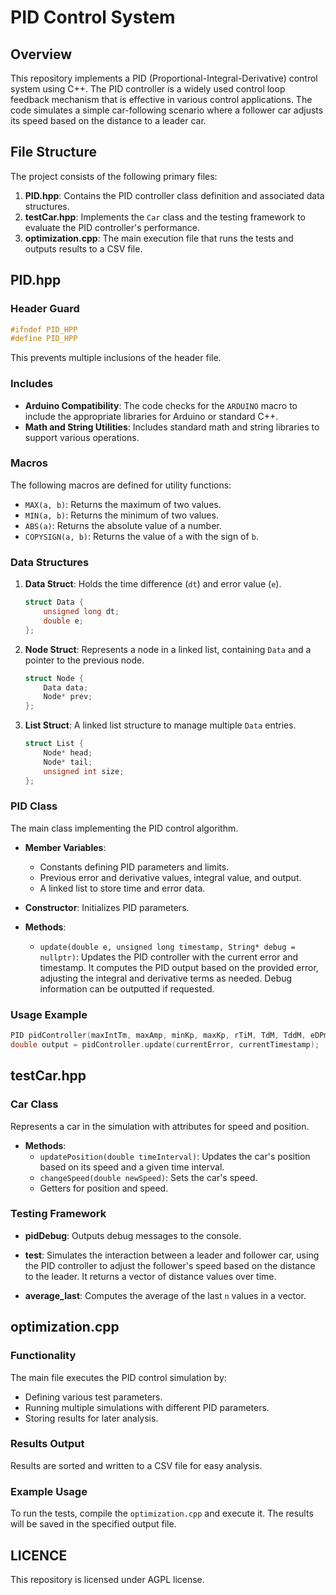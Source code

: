 # PID Control System

## Overview

This repository implements a PID (Proportional-Integral-Derivative) control system using C++. The PID controller is a widely used control loop feedback mechanism that is effective in various control applications. The code simulates a simple car-following scenario where a follower car adjusts its speed based on the distance to a leader car.

## File Structure

The project consists of the following primary files:

1. **PID.hpp**: Contains the PID controller class definition and associated data structures.
2. **testCar.hpp**: Implements the `Car` class and the testing framework to evaluate the PID controller's performance.
3. **optimization.cpp**: The main execution file that runs the tests and outputs results to a CSV file.

## PID.hpp

### Header Guard

```cpp
#ifndef PID_HPP
#define PID_HPP
```
This prevents multiple inclusions of the header file.

### Includes

- **Arduino Compatibility**: The code checks for the `ARDUINO` macro to include the appropriate libraries for Arduino or standard C++.
- **Math and String Utilities**: Includes standard math and string libraries to support various operations.

### Macros

The following macros are defined for utility functions:
- `MAX(a, b)`: Returns the maximum of two values.
- `MIN(a, b)`: Returns the minimum of two values.
- `ABS(a)`: Returns the absolute value of a number.
- `COPYSIGN(a, b)`: Returns the value of `a` with the sign of `b`.

### Data Structures

1. **Data Struct**: Holds the time difference (`dt`) and error value (`e`).
   ```cpp
   struct Data {
       unsigned long dt;
       double e;
   };
   ```

2. **Node Struct**: Represents a node in a linked list, containing `Data` and a pointer to the previous node.
   ```cpp
   struct Node {
       Data data;
       Node* prev;
   };
   ```

3. **List Struct**: A linked list structure to manage multiple `Data` entries.
   ```cpp
   struct List {
       Node* head;
       Node* tail;
       unsigned int size;
   };
   ```

### PID Class

The main class implementing the PID control algorithm.
- **Member Variables**:
  - Constants defining PID parameters and limits.
  - Previous error and derivative values, integral value, and output.
  - A linked list to store time and error data.

- **Constructor**: Initializes PID parameters.
  
- **Methods**:
  - `update(double e, unsigned long timestamp, String* debug = nullptr)`: Updates the PID controller with the current error and timestamp. It computes the PID output based on the provided error, adjusting the integral and derivative terms as needed. Debug information can be outputted if requested.

### Usage Example
```cpp
PID pidController(maxIntTm, maxAmp, minKp, maxKp, rTiM, TdM, TddM, eDPm, eDPa, session, Kp);
double output = pidController.update(currentError, currentTimestamp);
```

## testCar.hpp

### Car Class

Represents a car in the simulation with attributes for speed and position.
- **Methods**:
  - `updatePosition(double timeInterval)`: Updates the car's position based on its speed and a given time interval.
  - `changeSpeed(double newSpeed)`: Sets the car's speed.
  - Getters for position and speed.

### Testing Framework

- **pidDebug**: Outputs debug messages to the console.
  
- **test**: Simulates the interaction between a leader and follower car, using the PID controller to adjust the follower's speed based on the distance to the leader. It returns a vector of distance values over time.

- **average_last**: Computes the average of the last `n` values in a vector.

## optimization.cpp

### Functionality

The main file executes the PID control simulation by:
- Defining various test parameters.
- Running multiple simulations with different PID parameters.
- Storing results for later analysis.

### Results Output

Results are sorted and written to a CSV file for easy analysis.

### Example Usage
To run the tests, compile the `optimization.cpp` and execute it. The results will be saved in the specified output file.

## LICENCE

This repository is licensed under AGPL license.
